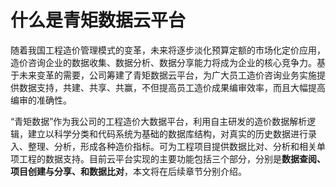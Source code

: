 # 什么是青矩数据云平台



随着我国工程造价管理模式的变革，未来将逐步淡化预算定额的市场化定价应用，造价咨询企业的数据收集、数据分析、数据分享能力将成为企业的核心竞争力。基于未来变革的需要，公司筹建了青矩数据云平台，为广大员工造价咨询业务实施提供数据支持，共建、共享、共赢，不但提高员工造价成果编审效率，而且大幅提高编审的准确性。



“青矩数据”作为我公司的工程造价大数据平台，利用自主研发的造价数据解析逻辑，建立以科学分类和代码系统为基础的数据库结构，对真实的历史数据进行录入、整理、分析，形成各种造价指标。可为工程项目提供数据比对、分析和相关单项工程的数据支持。目前云平台实现的主要功能包括三个部分，分别是**数据查阅、项目创建与分享、和数据比对**，本文将在后续章节分别介绍。

<script type="text/javascript">
window.addEventListener("load", function() {
  var click_handle = function() {
    if (this.href.substr(-5) == ".html") {
      location.href = this.href;
    } else {
      location.href = "./index.html";
    }
  };
  var as = document.querySelectorAll(".chapter a, .navigation-prev, .navigation-next");
  for (var i = 0; i < as.length; i++) {
    as[i].addEventListener("click", click_handle, true);
    as[i].title = as[i].innerText;
  }
});
</script>

<script type="text/javascript">
window.addEventListener("load", function() {
  var click_handle = function() {
    if (this.href.substr(-5) == ".html") {
      location.href = this.href;
    } else {
      location.href = "./index.html";
    }
  };
  var as = document.querySelectorAll(".chapter a, .navigation-prev, .navigation-next");
  for (var i = 0; i < as.length; i++) {
    as[i].addEventListener("click", click_handle, true);
    as[i].title = as[i].innerText;
  }
});
</script>

